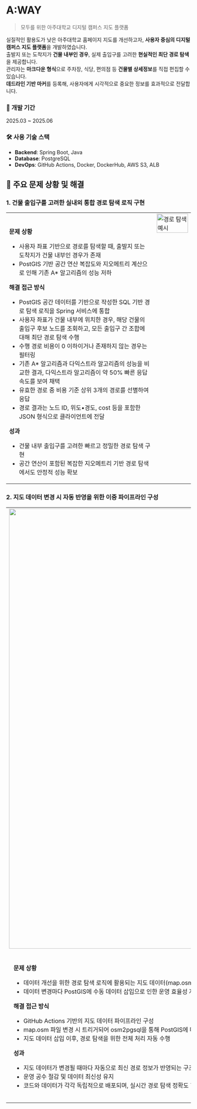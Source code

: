 # A:WAY  
> 모두를 위한 아주대학교 디지털 캠퍼스 지도 플랫폼

실질적인 활용도가 낮은 아주대학교 홈페이지 지도를 개선하고자, **사용자 중심의 디지털 캠퍼스 지도 플랫폼**을 개발하였습니다.  
출발지 또는 도착지가 **건물 내부인 경우**, 실제 출입구를 고려한 **현실적인 최단 경로 탐색**을 제공합니다.  
관리자는 **마크다운 형식**으로 주차장, 식당, 편의점 등 **건물별 상세정보**를 직접 편집할 수 있습니다.  
**데드라인 기반 마커**를 등록해, 사용자에게 시각적으로 중요한 정보를 효과적으로 전달합니다.

### 📅 개발 기간  
2025.03 ~ 2025.06

### 🛠️ 사용 기술 스택  
- **Backend**: Spring Boot, Java  
- **Database**: PostgreSQL  
- **DevOps**: GitHub Actions, Docker, DockerHub, AWS S3, ALB

## 📌 주요 문제 상황 및 해결

### 1. 건물 출입구를 고려한 실내외 통합 경로 탐색 로직 구현

<table>
<tr>
<td style="width: 80%; vertical-align: top;">
<br/>

**문제 상황**  
- 사용자 좌표 기반으로 경로를 탐색할 때, 출발지 또는 도착지가 건물 내부인 경우가 존재  
- PostGIS 기반 공간 연산 복잡도와 지오메트리 계산으로 인해 기존 A* 알고리즘의 성능 저하  

**해결 접근 방식**  
- PostGIS 공간 데이터를 기반으로 작성한 SQL 기반 경로 탐색 로직을 Spring 서비스에 통합  
- 사용자 좌표가 건물 내부에 위치한 경우, 해당 건물의 출입구 후보 노드를 조회하고, 모든 출입구 간 조합에 대해 최단 경로 탐색 수행  
- 수행 경로 비용이 0 이하이거나 존재하지 않는 경우는 필터링  
- 기존 A* 알고리즘과 다익스트라 알고리즘의 성능을 비교한 결과, 다익스트라 알고리즘이 약 50% 빠른 응답 속도를 보여 채택  
- 유효한 경로 중 비용 기준 상위 3개의 경로를 선별하여 응답  
- 경로 결과는 노드 ID, 위도•경도, cost 등을 포함한 JSON 형식으로 클라이언트에 전달  

**성과**  
- 건물 내부 출입구를 고려한 빠르고 정밀한 경로 탐색 구현  
- 공간 연산이 포함된 복잡한 지오메트리 기반 경로 탐색에서도 안정적 성능 확보  

</td>

<td style="width: 20%; vertical-align: top;">

<img src="https://github.com/user-attachments/assets/5cb813c1-fa3f-4ef7-a409-83aedbd3571f" alt="경로 탐색 예시" width="100%"/>

</td>
</tr>
</table>

### 2. 지도 데이터 변경 시 자동 반영을 위한 이중 파이프라인 구성
<table>
<tr>
  <td style="text-align: center;">
    <img src="https://github.com/user-attachments/assets/309651b7-3dc5-485e-9ea0-20829bd4376e" alt="지도 파이프라인 이미지" width="1200"/>
  </td>
</tr>
<tr>
  <td style="padding: 20px; vertical-align: top;">

  **문제 상황**  
  - 데이터 개선을 위한 경로 탐색 로직에 활용되는 지도 데이터(map.osm)가 변경  
  - 데이터 변경마다 PostGIS에 수동 데이터 삽입으로 인한 운영 효율성 저하  

  **해결 접근 방식**  
  - GitHub Actions 기반의 지도 데이터 파이프라인 구성  
  - map.osm 파일 변경 시 트리거되어 osm2pgsql을 통해 PostGIS에 데이터 자동 삽입  
  - 지도 데이터 삽입 이후, 경로 탐색을 위한 전체 처리 자동 수행  

  **성과**  
  - 지도 데이터가 변경될 때마다 자동으로 최신 경로 정보가 반영되는 구조 확보  
  - 운영 공수 절감 및 데이터 최신성 유지  
  - 코드와 데이터가 각각 독립적으로 배포되며, 실시간 경로 탐색 정확도 향상  

  </td>
</tr>
</table>
